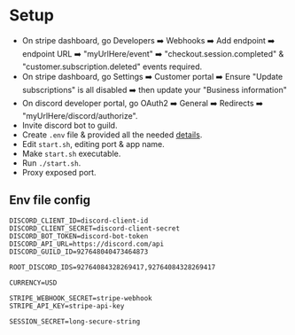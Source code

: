 # Setup
- On stripe dashboard, go Developers ➡️ Webhooks ➡️ Add endpoint ➡️ endpoint URL ➡️ "myUrlHere/event" ➡️ "checkout.session.completed" & "customer.subscription.deleted" events required.
- On stripe dashboard, go Settings ➡️ Customer portal ➡️ Ensure "Update subscriptions" is all disabled ➡️ then update your "Business information"
- On discord developer portal, go OAuth2 ➡️ General ➡️ Redirects ➡️ "myUrlHere/discord/authorize".
- Invite discord bot to guild.
- Create `.env` file & provided all the needed [details](#env-file-config).
- Edit `start.sh`, editing port & app name.
- Make `start.sh` executable.
- Run `./start.sh`.
- Proxy exposed port.

## Env file config
```
DISCORD_CLIENT_ID=discord-client-id
DISCORD_CLIENT_SECRET=discord-client-secret
DISCORD_BOT_TOKEN=discord-bot-token
DISCORD_API_URL=https://discord.com/api
DISCORD_GUILD_ID=927648040473464873

ROOT_DISCORD_IDS=92764084328269417,92764084328269417

CURRENCY=USD

STRIPE_WEBHOOK_SECRET=stripe-webhook
STRIPE_API_KEY=stripe-api-key

SESSION_SECRET=long-secure-string
```
